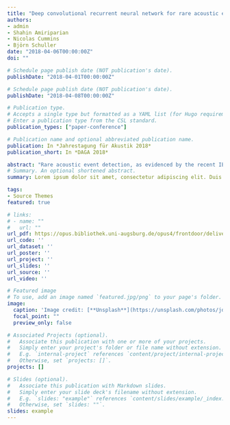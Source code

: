 ```yaml
---
title: "Deep convolutional recurrent neural network for rare acoustic event detection"
authors:
- admin
- Shahin Amiriparian
- Nicolas Cummins
- Björn Schuller
date: "2018-04-06T00:00:00Z"
doi: ""

# Schedule page publish date (NOT publication's date).
publishDate: "2018-04-01T00:00:00Z"

# Schedule page publish date (NOT publication's date).
publishDate: "2018-04-08T00:00:00Z"

# Publication type.
# Accepts a single type but formatted as a YAML list (for Hugo requirements).
# Enter a publication type from the CSL standard.
publication_types: ["paper-conference"]

# Publication name and optional abbreviated publication name.
publication: In *Jahrestagung für Akustik 2018*
publication_short: In *DAGA 2018*

abstract: "Rare acoustic event detection, as evidenced by the recent IEEE AASP Challenge on Detection and Classification of Acoustic Scenes and Events (DCASE 2017), is a growing field of acoustic classification research. Rare audio events often possess unique spectral and temporal structures which can aid their identification. In this regard, we investigate the advantages of a hybrid combination of convolutional neural network and a recurrent neural network to classify rare occurring sound events in audio streams. Our developed system uses log-Mel spectrograms fed into convolutional layers to first extract high-level, shift-invariant spectral features. Recurrent layers are then used to learn the long-term temporal context from obtained high-level features. Finally, using a feed forward neural network with sigmoid activations, a sequence of probability estimations is used to predict the onset and presence of the rare sounds. We develop and test our system on the Detection of Rare Sound Events task of the DCASE 2017 challenge. Key results presented indicate that our proposed approach outperforms the challenge baseline, improving the overall detection error rate from 0.63 to 0.29 on the evaluation dataset."
# Summary. An optional shortened abstract.
summary: Lorem ipsum dolor sit amet, consectetur adipiscing elit. Duis posuere tellus ac convallis placerat. Proin tincidunt magna sed ex sollicitudin condimentum.

tags:
- Source Themes
featured: true

# links:
# - name: ""
#   url: ""
url_pdf: https://opus.bibliothek.uni-augsburg.de/opus4/frontdoor/deliver/index/docId/44180/file/1772.pdf
url_code: ''
url_dataset: ''
url_poster: ''
url_project: ''
url_slides: ''
url_source: ''
url_video: ''

# Featured image
# To use, add an image named `featured.jpg/png` to your page's folder. 
image:
  caption: 'Image credit: [**Unsplash**](https://unsplash.com/photos/jdD8gXaTZsc)'
  focal_point: ""
  preview_only: false

# Associated Projects (optional).
#   Associate this publication with one or more of your projects.
#   Simply enter your project's folder or file name without extension.
#   E.g. `internal-project` references `content/project/internal-project/_index.md`.
#   Otherwise, set `projects: []`.
projects: []

# Slides (optional).
#   Associate this publication with Markdown slides.
#   Simply enter your slide deck's filename without extension.
#   E.g. `slides: "example"` references `content/slides/example/_index.md`.
#   Otherwise, set `slides: ""`.
slides: example
---
```

